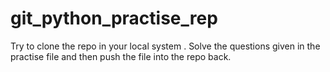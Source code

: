 # git_python_practise_rep
Try to clone the repo in your local system . Solve the questions given in the practise file and then push the file into the repo back.
